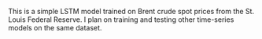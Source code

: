 This is a simple LSTM model trained on Brent crude spot prices from the St. Louis Federal Reserve. I plan on training and testing other time-series models on the same dataset.
